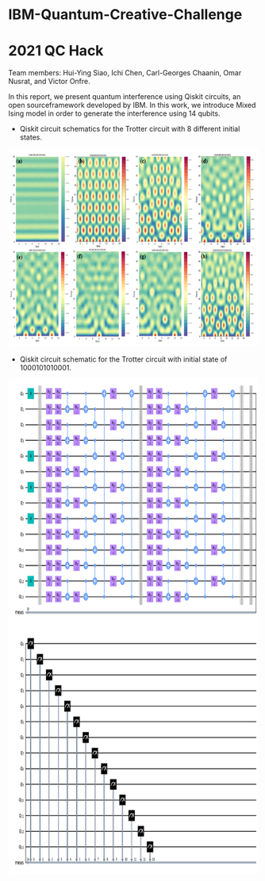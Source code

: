 # IBM-Quantum-Creative-Challenge
# 2021 QC Hack  
Team members: Hui-Ying Siao, Ichi Chen, Carl-Georges Chaanin, Omar Nusrat, and Victor Onfre.   

In this report, we present quantum interference using Qiskit circuits, an open sourceframework developed by IBM. In this work, we introduce Mixed Ising model in order to generate the interference using 14 qubits.


- Qiskit circuit schematics for the Trotter circuit with 8 different initial states.
<img src="/images/maps.png" width="800" height="400">  

- Qiskit circuit schematic for the Trotter circuit with initial state of 1000101010001.
<img src="/images/ckt.png" width="800" height="1000">  
